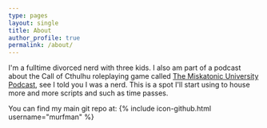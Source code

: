 ```yaml
---
type: pages
layout: single
title: About
author_profile: true
permalink: /about/
---
```


I'm a fulltime divorced nerd with three kids. I also am part of a podcast about the Call of Cthulhu roleplaying game called [The Miskatonic University Podcast](http://www.mu-podcast.com/), see I told you I was a nerd. This is a spot I'll start using to house more and more scripts and such as time passes.

You can find my main git repo at:
{% include icon-github.html username="murfman" %}

